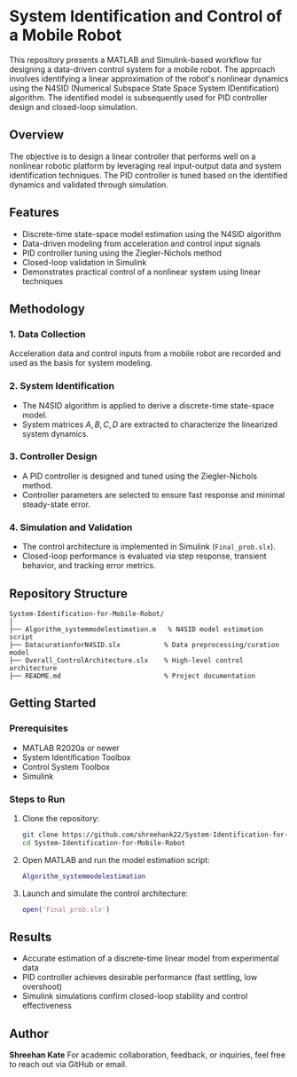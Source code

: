 # System Identification and Control of a Mobile Robot

This repository presents a MATLAB and Simulink-based workflow for designing a data-driven control system for a mobile robot. The approach involves identifying a linear approximation of the robot's nonlinear dynamics using the N4SID (Numerical Subspace State Space System IDentification) algorithm. The identified model is subsequently used for PID controller design and closed-loop simulation.

## Overview

The objective is to design a linear controller that performs well on a nonlinear robotic platform by leveraging real input-output data and system identification techniques. The PID controller is tuned based on the identified dynamics and validated through simulation.

## Features

* Discrete-time state-space model estimation using the N4SID algorithm
* Data-driven modeling from acceleration and control input signals
* PID controller tuning using the Ziegler-Nichols method
* Closed-loop validation in Simulink
* Demonstrates practical control of a nonlinear system using linear techniques

## Methodology

### 1. Data Collection

Acceleration data and control inputs from a mobile robot are recorded and used as the basis for system modeling.

### 2. System Identification

* The N4SID algorithm is applied to derive a discrete-time state-space model.
* System matrices $A, B, C, D$ are extracted to characterize the linearized system dynamics.

### 3. Controller Design

* A PID controller is designed and tuned using the Ziegler-Nichols method.
* Controller parameters are selected to ensure fast response and minimal steady-state error.

### 4. Simulation and Validation

* The control architecture is implemented in Simulink (`Final_prob.slx`).
* Closed-loop performance is evaluated via step response, transient behavior, and tracking error metrics.

## Repository Structure

```
System-Identification-for-Mobile-Robot/
│
├── Algorithm_systemmodelestimation.m   % N4SID model estimation script
├── DatacurationforN4SID.slx           % Data preprocessing/curation model
├── Overall_ControlArchitecture.slx    % High-level control architecture
├── README.md                          % Project documentation
```

## Getting Started

### Prerequisites

* MATLAB R2020a or newer
* System Identification Toolbox
* Control System Toolbox
* Simulink

### Steps to Run

1. Clone the repository:

   ```bash
   git clone https://github.com/shreehank22/System-Identification-for-Mobile-Robot.git
   cd System-Identification-for-Mobile-Robot
   ```

2. Open MATLAB and run the model estimation script:

   ```matlab
   Algorithm_systemmodelestimation
   ```

3. Launch and simulate the control architecture:

   ```matlab
   open('Final_prob.slx')
   ```

## Results

* Accurate estimation of a discrete-time linear model from experimental data
* PID controller achieves desirable performance (fast settling, low overshoot)
* Simulink simulations confirm closed-loop stability and control effectiveness

## Author

**Shreehan Kate**
For academic collaboration, feedback, or inquiries, feel free to reach out via GitHub or email.
